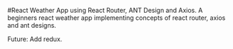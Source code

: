 #React Weather App using React Router, ANT Design and Axios.
A beginners react weather app implementing concepts of react router, axios and ant designs.

Future: Add redux.
